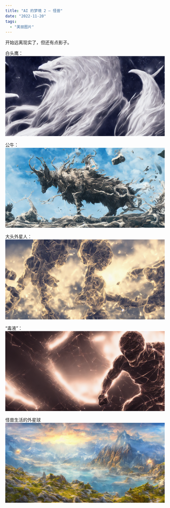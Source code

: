 ```yaml
---
title: "AI 的梦境 2 – 怪兽"
date: "2022-11-20"
tags: 
  - "美丽图片"
---
```


开始远离现实了，但还有点影子。


白头鹰：
![](a.png)



公牛：
![](b.png)


大头外星人：
![](c.png)


“毒液”：
![](d.png)

<figcaption>


怪兽生活的外星球
![](e.png)

